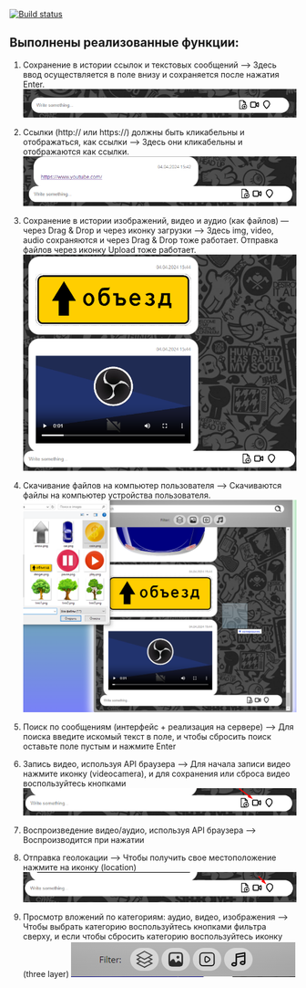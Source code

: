 [![Build status](https://ci.appveyor.com/api/projects/status/mim9hp24sl09akyo?svg=true)](https://ci.appveyor.com/project/Ibragim066/ahj-diploma-front)

## Выполнены реализованные функции:

1. Сохранение в истории ссылок и текстовых сообщений --> Здесь ввод осуществляется в поле внизу и сохраняется после нажатия Enter.
![alt text](./src/img/Screenshot_1.png)

2. Ссылки (http:// или https://) должны быть кликабельны и отображаться, как ссылки --> Здесь они кликабельны и отображаются как ссылки.
![alt text](./src/img/Screenshot_2.png)

3. Сохранение в истории изображений, видео и аудио (как файлов) — через Drag & Drop и через иконку загрузки --> Здесь img, video, audio сохраняются и через Drag & Drop тоже работает. Отправка файлов через иконку Upload тоже работает.
![alt text](./src/img/Screenshot_3.png)

4. Скачивание файлов на компьютер пользователя --> Скачиваются файлы на компьютер устройства пользователя.
![alt text](./src/img/Screenshot_4.png)

5. Поиск по сообщениям (интерфейс + реализация на сервере) --> Для поиска введите искомый текст в поле, и чтобы сбросить поиск оставьте поле пустым и нажмите Enter

6. Запись видео, используя API браузера --> Для начала записи видео нажмите иконку (videocamera), и для сохранения или сброса видео воспользуйтесь кнопками
![alt text](./src/img/Screenshot_7.png)

7. Воспроизведение видео/аудио, используя API браузера --> Воспроизводится при нажатии
8. Отправка геолокации --> Чтобы получить свое местоположение нажмите на иконку (location)
![alt text](./src/img/Screenshot_5.png)

9.  Просмотр вложений по категориям: аудио, видео, изображения --> Чтобы выбрать категорию воспользуйтесь кнопками фильтра сверху, и если чтобы сбросить категорию воспользуйтесь иконку (three layer)
![alt text](./src/img/Screenshot_6.png)